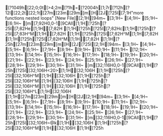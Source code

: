 [?1049h[22;0;0t[>4;2m[?1h=[?2004h[1;7r[?12h[?12l[22;2t[22;1t[27m[23m[29m[m[H[2J[?25l[7;1H"more functions nested loops" [New File][2;1H[94m~                                                                                                            [3;1H~                                                                                                            [4;1H~                                                                                                            [5;1H~                                                                                                            [6;1H~                                                                                                            [m[7;92H0,0-1[9CAll[1;1H[?25h[?25l[7;82He[1;1H[7;82H [1;1H[?25h[?25l[7;82Hc[1;1H[?25h[?25l[7;83H^M[1;1H[7;82H   [1;1H[?25h[?25l[7;82H^M[1;1H[7;82H  [1;1H[?25h[?25l[7;82H^M[1;1H[7;82H  [1;1H[?25h[27m[23m[29m[m[H[2J[?25l[2;1H[94m~                                                                                                                                    [3;1H~                                                                                                                                    [4;1H~                                                                                                                                    [5;1H~                                                                                                                                    [6;1H~                                                                                                                                    [7;1H~                                                                                                                                    [8;1H~                                                                                                                                    [9;1H~                                                                                                                                    [10;1H~                                                                                                                                    [11;1H~                                                                                                                                    [12;1H~                                                                                                                                    [13;1H~                                                                                                                                    [14;1H~                                                                                                                                    [15;1H~                                                                                                                                    [16;1H~                                                                                                                                    [17;1H~                                                                                                                                    [18;1H~                                                                                                                                    [19;1H~                                                                                                                                    [20;1H~                                                                                                                                    [21;1H~                                                                                                                                    [22;1H~                                                                                                                                    [23;1H~                                                                                                                                    [24;1H~                                                                                                                                    [25;1H~                                                                                                                                    [26;1H~                                                                                                                                    [27;1H~                                                                                                                                    [28;1H~                                                                                                                                    [29;1H~                                                                                                                                    [30;1H~                                                                                                                                    [31;1H~                                                                                                                                    [m[32;116H0,0-1[9CAll[1;1H[?25h[?25l[32;106H<20>[1;1H[32;106H    [1;1H[?25h[?25l[32;106H^M[1;1H[32;106H  [1;1H[?25h[?25l[32;106H^M[1;1H[32;106H  [1;1H[?25h[?25l[32;106H^M[1;1H[32;106H  [1;1H[?25h[?25l[32;106H^L[1;1H[32;106H  [1;1H[27m[23m[29m[m[H[2J[2;1H[94m~                                                                                                                                    [3;1H~                                                                                                                                    [4;1H~                                                                                                                                    [5;1H~                                                                                                                                    [6;1H~                                                                                                                                    [7;1H~                                                                                                                                    [8;1H~                                                                                                                                    [9;1H~                                                                                                                                    [10;1H~                                                                                                                                    [11;1H~                                                                                                                                    [12;1H~                                                                                                                                    [13;1H~                                                                                                                                    [14;1H~                                                                                                                                    [15;1H~                                                                                                                                    [16;1H~                                                                                                                                    [17;1H~                                                                                                                                    [18;1H~                                                                                                                                    [19;1H~                                                                                                                                    [20;1H~                                                                                                                                    [21;1H~                                                                                                                                    [22;1H~                                                                                                                                    [23;1H~                                                                                                                                    [24;1H~                                                                                                                                    [25;1H~                                                                                                                                    [26;1H~                                                                                                                                    [27;1H~                                                                                                                                    [28;1H~                                                                                                                                    [29;1H~                                                                                                                                    [30;1H~                                                                                                                                    [31;1H~                                                                                                                                    [m[32;116H0,0-1[9CAll[1;1H[?25h[?25l[32;106H~@k[1;1H[32;106H   [1;1H[?25h[?25l[32;106H^M[1;1H[32;106H  [1;1H[?25h                                                                                                                                                                                                                                                                                                                                                                                                                                                                                                                                                                                                                                                                                                                                 